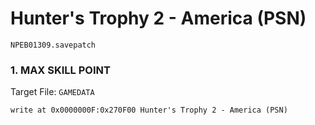 #  Hunter's Trophy 2 - America (PSN)

`NPEB01309.savepatch`

### 1. MAX SKILL POINT

Target File: `GAMEDATA`

```
write at 0x0000000F:0x270F00 Hunter's Trophy 2 - America (PSN)
```

